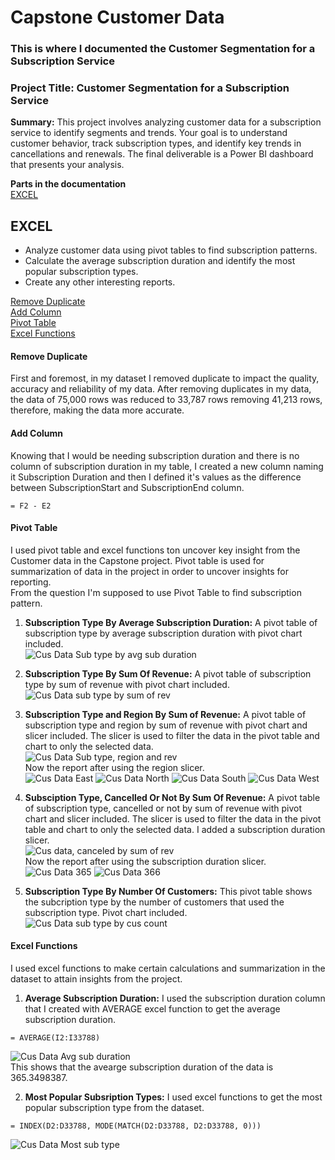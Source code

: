 # Capstone Customer Data
### This is where I documented the Customer Segmentation for a Subscription Service
### Project Title: Customer Segmentation for a Subscription Service
**Summary:** This project involves analyzing customer data for a subscription service to identify segments and trends. Your goal is to understand customer behavior, track subscription types, and identify key trends in cancellations and renewals. The final deliverable is a Power BI dashboard that presents your analysis.

**Parts in the documentation**\
[EXCEL](#excel)

## EXCEL
- Analyze customer data using pivot tables to find subscription patterns.
- Calculate the average subscription duration and identify the most popular subscription types.
- Create any other interesting reports.

[Remove Duplicate](#remove-duplicate)\
[Add Column](#add-column)\
[Pivot Table](#pivot-table)\
[Excel Functions](excel-functions)

#### Remove Duplicate
First and foremost, in my dataset I removed duplicate to impact the quality, accuracy and reliability of my data. After removing duplicates in my data, the data of 75,000 rows was reduced to 33,787 rows removing 41,213 rows, therefore, making the data more accurate.

#### Add Column
Knowing that I would be needing subscription duration and there is no column of subscription duration in my table, I created a new column naming it Subscription Duration and then I defined it's values as the difference between SubscriptionStart and SubscriptionEnd column.
```EXCEL
= F2 - E2
```

#### Pivot Table
I used pivot table and excel functions ton uncover key insight from the Customer data in the Capstone project. Pivot table is used for summarization of data in the project in order to uncover insights for reporting.\
From the question I'm supposed to use Pivot Table to find subscription pattern.

1. **Subscription Type By Average Subscription Duration:**
A pivot table of subscription type by average subscription duration with pivot chart included.\
![Cus Data Sub type by avg sub duration](https://github.com/user-attachments/assets/3c96d359-2c20-49a8-a63b-b31862b8839f)

2. **Subscription Type By Sum Of Revenue:**
A pivot table of subscription type by sum of revenue with pivot chart included.\
![Cus Data sub type by sum of rev](https://github.com/user-attachments/assets/294157e5-7878-47c6-a3b5-e319efa77b89)

3. **Subscription Type and Region By Sum of Revenue:**
A pivot table of subscription type and region by sum of revenue with pivot chart and slicer included. The slicer is used to filter the data in the pivot table and chart to only the selected data.\
![Cus Data Sub type, region and rev](https://github.com/user-attachments/assets/bc977feb-8359-4b85-88b6-45f5909675a8)\
Now the report after using the region slicer.\
![Cus Data East](https://github.com/user-attachments/assets/af89af92-5f47-4214-9fc5-2580cc6cc2bf)
![Cus Data North](https://github.com/user-attachments/assets/4c9c8b1c-2984-44e5-8e78-7f5586564394)
![Cus Data South](https://github.com/user-attachments/assets/67320051-4a30-4744-9d3a-6447f1be17b2)
![Cus Data West](https://github.com/user-attachments/assets/b50a72ea-32b5-4f93-9335-dc05707f9964)

4. **Subsciption Type, Cancelled Or Not By Sum Of Revenue:**
A pivot table of subscription type, cancelled or not by sum of revenue with pivot chart and slicer included. The slicer is used to filter the data in the pivot table and chart to only the selected data. I added a subscription duration slicer.\
![Cus data, canceled by sum of rev](https://github.com/user-attachments/assets/04b02da7-ea12-4e7d-8fb1-88fedd4c93bb)\
Now the report after using the subscription duration slicer.\
![Cus Data 365](https://github.com/user-attachments/assets/69d04175-53b0-4263-a4e0-63ee456bd181)
![Cus Data 366](https://github.com/user-attachments/assets/ed163157-6863-49b7-9464-60cd52abf300)

5. **Subscription Type By Number Of Customers:**
This pivot table shows the subcription type by the number of customers that used the subscription type. Pivot chart included.\
![Cus Data sub type by cus count](https://github.com/user-attachments/assets/bfc9380d-616e-487b-ae0a-191ef50bbff9)

#### Excel Functions
I used excel functions to make certain calculations and summarization in the dataset to attain insights from the project.

1. **Average Subscription Duration:** I used the subscription duration column that I created with AVERAGE excel function to get the average subscription duration.
```EXCEL
= AVERAGE(I2:I33788)
```
![Cus Data Avg sub duration](https://github.com/user-attachments/assets/aef83405-2ff1-4a11-9f27-2dbfbb4c2fcb)\
This shows that the avearge subscription duration of the data is 365.3498387.

2. **Most Popular Subsription Types:** I used excel functions to get the most popular subscription type from the dataset.
```EXCEL
= INDEX(D2:D33788, MODE(MATCH(D2:D33788, D2:D33788, 0)))
```
![Cus Data Most sub type](https://github.com/user-attachments/assets/74db1f6c-e87e-4af9-acd0-3e7593d0b1f5)







